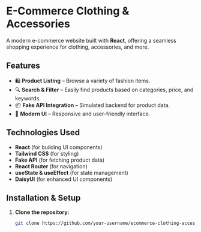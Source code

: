 # E-Commerce Clothing & Accessories

A modern e-commerce website built with **React**, offering a seamless shopping experience for clothing, accessories, and more.

## Features

- 🛍️ **Product Listing** – Browse a variety of fashion items.
- 🔍 **Search & Filter** – Easily find products based on categories, price, and keywords.
- 📦 **Fake API Integration** – Simulated backend for product data.
- 🎨 **Modern UI** – Responsive and user-friendly interface.

## Technologies Used

- **React** (for building UI components)
- **Tailwind CSS** (for styling)
- **Fake API** (for fetching product data)
- **React Router** (for navigation)
- **useState & useEffect** (for state management)
- **DaisyUI** (for enhanced UI components)

## Installation & Setup

1. **Clone the repository:**
   ```bash
   git clone https://github.com/your-username/ecommerce-clothing-accessories.git
